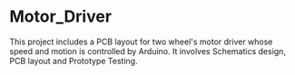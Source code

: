 # Motor_Driver
This project includes a PCB layout for two wheel's motor driver whose speed and motion is controlled by Arduino. It involves Schematics design, PCB layout and Prototype Testing.
